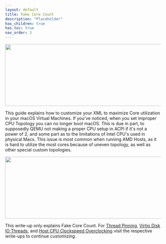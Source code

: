 ```yaml
---
layout: default
title: Fake Core Count
description: "Placeholder"
has_children: true
has_toc: true
nav_order: 3
---
```


<p align="center">
  <img width="650" height="200" src="../../../assets/HeaderFCC.png">
</p>

This guide explains how to customize your XML to maximize Core utilization in your macOS Virtual Machines. If you've noticed, when you set improper CPU Topology you can no longer boot macOS. This is due in part, to supposedly QEMU not making a proper CPU setup in ACPI if it's not a power of 2, and some part as to the limitations of Intel CPU's used in physical Macs. This issue is most common when running AMD Hosts, as it is hard to utilize the most cores because of uneven topology, as well as other special custom topologies.

<p align="center">
  <img width="650" height="200" src="../../../assets/TerminalHTOP.png">
</p>

This write-up only explains Fake Core Count. For [Thread Pinning](../../02-ThreadPinning/index), [Virtio Disk IO Threads](../../03-VirtIOThread/index), and [Host CPU Clockspeed Overclocking](../../04-HostOC/index) visit the respective write-ups to continue customizing.
